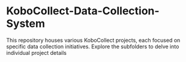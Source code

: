 # KoboCollect-Data-Collection-System


This repository houses various KoboCollect projects, each focused on specific data collection initiatives. Explore the subfolders to delve into individual project details
